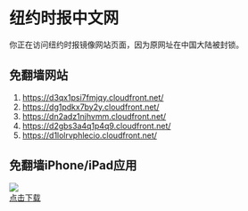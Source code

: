 <h1>纽约时报中文网</h1>
<p>你正在访问纽约时报镜像网站页面，因为原网址在中国大陆被封锁。</p>
<h2>免翻墙网站</h2>
<ol>
<li><a href="https://d3qx1psi7fmjqy.cloudfront.net/" target="1">https://d3qx1psi7fmjqy.cloudfront.net/</a></li>
<li><a href="https://dg1pdkx7by2y.cloudfront.net/" target="2">https://dg1pdkx7by2y.cloudfront.net/</a></li>
<li><a href="https://dn2adz1njhvmm.cloudfront.net/" target="3">https://dn2adz1njhvmm.cloudfront.net/</a></li>
<li><a href="https://d2gbs3a4q1p4q9.cloudfront.net/" target="4">https://d2gbs3a4q1p4q9.cloudfront.net/</a></li>
<li><a href="https://d1lolrvphlecio.cloudfront.net/" target="5">https://d1lolrvphlecio.cloudfront.net/</a></li>
</ol>
<h2>免翻墙iPhone/iPad应用</h2>
<p>
	<a href="https://itunes.apple.com/cn/app/niu-yue-shi-bao-zhong-wen-wang/id807498298?mt=8">
		<img src="icon175x175.jpeg" />
		<br/>点击下载
	</a>
</p>